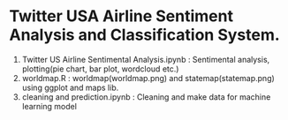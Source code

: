 # Twitter USA Airline Sentiment Analysis and Classification System.

1. Twitter US Airline Sentimental Analysis.ipynb : Sentimental analysis, plotting(pie chart, bar plot, wordcloud etc.)
2. worldmap.R : worldmap(worldmap.png) and statemap(statemap.png) using ggplot and maps lib.
3. cleaning and prediction.ipynb : Cleaning and make data for machine learning model


